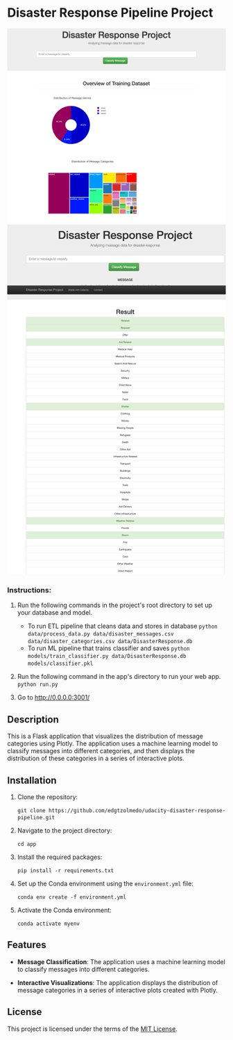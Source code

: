 # Disaster Response Pipeline Project
![alt text](image.png)
![alt text](image-1.png)
### Instructions:
1. Run the following commands in the project's root directory to set up your database and model.

    - To run ETL pipeline that cleans data and stores in database
        `python data/process_data.py data/disaster_messages.csv data/disaster_categories.csv data/DisasterResponse.db`
    - To run ML pipeline that trains classifier and saves
        `python models/train_classifier.py data/DisasterResponse.db models/classifier.pkl`

2. Run the following command in the app's directory to run your web app.
    `python run.py`

3. Go to http://0.0.0.0:3001/

## Description

This is a Flask application that visualizes the distribution of message categories using Plotly. The application uses a machine learning model to classify messages into different categories, and then displays the distribution of these categories in a series of interactive plots.

## Installation

1. Clone the repository:
    ```
    git clone https://github.com/edgtzolmedo/udacity-disaster-response-pipeline.git
    ```

2. Navigate to the project directory:
    ```
    cd app
    ```

3. Install the required packages:
    ```
    pip install -r requirements.txt
    ```

4. Set up the Conda environment using the `environment.yml` file:
    ```
    conda env create -f environment.yml
    ```

5. Activate the Conda environment:
    ```
    conda activate myenv
    ```

## Features

- **Message Classification**: The application uses a machine learning model to classify messages into different categories.

- **Interactive Visualizations**: The application displays the distribution of message categories in a series of interactive plots created with Plotly.

## License

This project is licensed under the terms of the [MIT License](LICENSE).